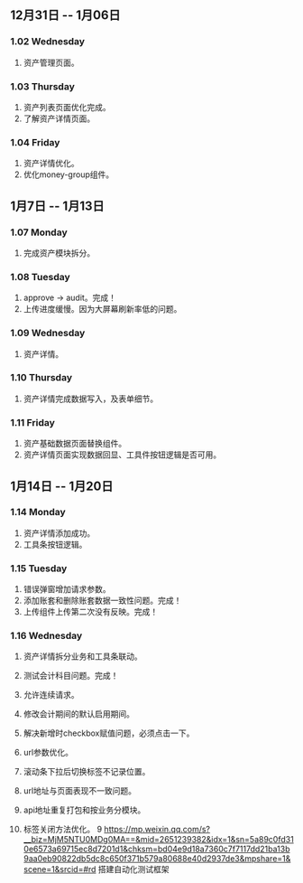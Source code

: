 ## 12月31日 -- 1月06日

### 1.02 Wednesday
1. 资产管理页面。

### 1.03 Thursday
1. 资产列表页面优化完成。
2. 了解资产详情页面。

### 1.04 Friday
1. 资产详情优化。
2. 优化money-group组件。

## 1月7日 -- 1月13日

### 1.07 Monday
1. 完成资产模块拆分。

### 1.08 Tuesday
1. approve -> audit。完成！
2. 上传进度缓慢。因为大屏幕刷新率低的问题。

### 1.09 Wednesday
1. 资产详情。

### 1.10 Thursday
1. 资产详情完成数据写入，及表单细节。

### 1.11 Friday
1. 资产基础数据页面替换组件。
2. 资产详情页面实现数据回显、工具件按钮逻辑是否可用。

## 1月14日 -- 1月20日

### 1.14 Monday
1. 资产详情添加成功。
2. 工具条按钮逻辑。

### 1.15 Tuesday
1. 错误弹窗增加请求参数。
2. 添加账套和删除账套数据一致性问题。完成！
3. 上传组件上传第二次没有反映。完成！

### 1.16 Wednesday
1. 资产详情拆分业务和工具条联动。
2. 测试会计科目问题。完成！
3. 允许连续请求。
4. 修改会计期间的默认启用期间。

3. 解决新增时checkbox赋值问题，必须点击一下。


1. url参数优化。
2. 滚动条下拉后切换标签不记录位置。
3. url地址与页面表现不一致问题。
4. api地址重复打包和按业务分模块。
6. 标签关闭方法优化。
9 https://mp.weixin.qq.com/s?__biz=MjM5NTU0MDg0MA==&mid=2651239382&idx=1&sn=5a89c0fd310e6573a69715ec8d7201d1&chksm=bd04e9d18a7360c7f7117dd21ba13b9aa0eb90822db5dc8c650f371b579a80688e40d2937de3&mpshare=1&scene=1&srcid=#rd
搭建自动化测试框架